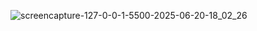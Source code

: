 ![screencapture-127-0-0-1-5500-2025-06-20-18_02_26](https://github.com/user-attachments/assets/dda6d07e-a992-4a50-ab5a-798b5050908d)

